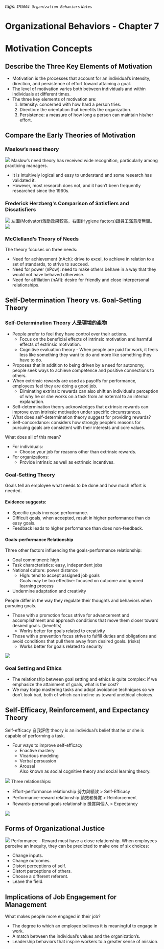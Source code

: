 ###### tags: `IM3004 Organization Behaviors` `Notes`
# Organizational Behaviors - Chapter 7
# Motivation Concepts
## Describe the Three Key Elements of Motivation 
* Motivation is the processes that account for an individual’s intensity, direction, and persistence of effort toward attaining a goal.
* The level of motivation varies both between individuals and within individuals at different times.
* The three key elements of motivation are:	
    1. Intensity: concerned with how hard a person tries.
    2. Direction: the orientation that benefits the organization.
    3. Persistence: a measure of how long a person can maintain his/her effort.


## Compare the Early Theories of Motivation
### Maslow’s need theory
![](https://i.imgur.com/JlqusVr.png)
Maslow’s need theory has received wide recognition, particularly among practicing managers.
* It is intuitively logical and easy to understand and some research has validated it.
* However, most research does not, and it hasn’t been frequently researched since the 1960s.

### Frederick Herzberg's Comparison of Satisfiers and Dissatisfiers
![](https://i.imgur.com/bHjNPGB.png)
左圖(Motivator)激勵效果較高，右圖(Hygiene factors)跟員工滿意度無關。
![](https://i.imgur.com/qlcHJw1.png)

### McClelland’s Theory of Needs
The theory focuses on three needs:
* Need for achievement (nAch): drive to excel, to achieve in relation to a set of standards, to strive to succeed.
* Need for power (nPow): need to make others behave in a way that they would not have behaved otherwise.
* Need for affiliation (nAfl): desire for friendly and close interpersonal relationships.


## Self-Determination Theory vs. Goal-Setting Theory 
### Self-Determination Theory 人是環境的產物
* People prefer to feel they have control over their actions.
    * Focus on the beneficial effects of intrinsic motivation and harmful effects of extrinsic motivation. 
    * Cognitive evaluation theory - When people are paid for work, it feels less like something they want to do and more like something they have to do.
* Proposes that in addition to being driven by a need for autonomy, people seek ways to achieve competence and positive connections to others. 
* When extrinsic rewards are used as payoffs for performance, employees feel they are doing a good job.
    * Eliminating extrinsic rewards can also shift an individual’s perception of why he or she works on a task from an external to an internal explanation.
* Self-determination theory acknowledges that extrinsic rewards can improve even intrinsic motivation under specific circumstances.
* What does self-determination theory suggest for providing rewards?
* Self-concordance: considers how strongly people’s reasons for pursuing goals are consistent with their interests and core values.

What does all of this mean?
* For individuals:
    * Choose your job for reasons other than extrinsic rewards.
* For organizations:
    * Provide intrinsic as well as extrinsic incentives.
### Goal-Setting Theory
Goals tell an employee what needs to be done and how much effort is needed.
#### Evidence suggests:
* Specific goals increase performance.
* Difficult goals, when accepted, result in higher performance than do easy goals.
* Feedback leads to higher performance than does non-feedback.
#### Goals-performance Relationship
Three other factors influencing the goals-performance relationship:
* Goal commitment: high
* Task characteristics: easy, independent jobs
* National culture: power distance
    * High: tend to accept assigned job goals  
Goals may be too effective: focused on outcome and ignored learning process
* Undermine adaptation and creativity

People differ in the way they regulate their thoughts and behaviors when pursuing goals.
* Those with a promotion focus strive for advancement and accomplishment and approach conditions that move them closer toward desired goals. (benefits)
    * Works better for goals related to creativity
* Those with a prevention focus strive to fulfill duties and obligations and avoid conditions that pull them away from desired goals. (risks)
    * Works better for goals related to security  

![](https://i.imgur.com/D676ML6.png)

### Goal Setting and Ethics
* The relationship between goal setting and ethics is quite complex: if we emphasize the attainment of goals, what is the cost?
* We may forgo mastering tasks and adopt avoidance techniques so we don’t look bad, both of which can incline us toward unethical choices.


## Self-Efficacy, Reinforcement, and Expectancy Theory 
Self-efficacy 自我評估 theory is an individual’s belief that he or she is capable of performing a task. 
* Four ways to improve self-efficacy
    * Enactive mastery
    * Vicarious modeling
    * Verbal persuasion
    * Arousal  
Also known as social cognitive theory and social learning theory.

![](https://i.imgur.com/wIehNZf.png)
Three relationships:
* Effort-performance relationship 努力與績效 > Self-Efficacy
* Performance-reward relationship 績效和獎賞 > Reinforcement
* Rewards-personal goals relationship 獎賞與個人 > Expectancy

![](https://i.imgur.com/d5Okr42.png)


## Forms of Organizational Justice 
![](https://i.imgur.com/khZPHuC.png)
Performance - Reward must have a close relationship.
When employees perceive an inequity, they can be predicted to make one of six choices:
* Change inputs.
* Change outcomes.
* Distort perceptions of self.
* Distort perceptions of others.
* Choose a different referent.
* Leave the field.


## Implications of Job Engagement for Management
What makes people more engaged in their job?
* The degree to which an employee believes it is meaningful to engage in work.
* A match between the individual’s values and the organization’s.
* Leadership behaviors that inspire workers to a greater sense of mission.





